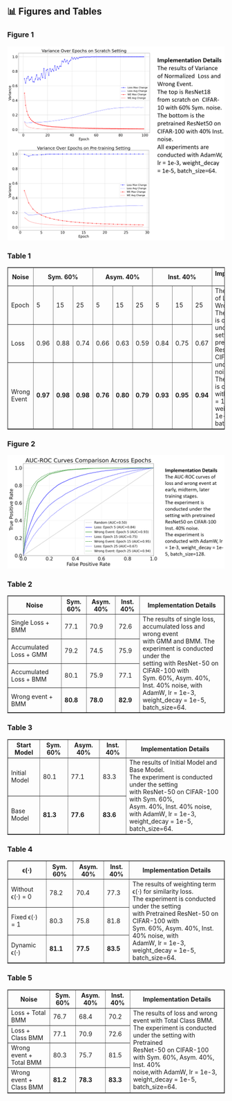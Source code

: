 ## 📊 Figures and Tables

### Figure 1

<div>			
    <center>	
    <img src="Reviewer-KKpw/var.png"
         alt=""
         style=""/>
    <br>		
    </center>
</div>


### Table 1

<table border="1" cellspacing="0" cellpadding="5">
  <thead>
    <tr>
      <th rowspan="2">Noise</th>
      <th colspan="3">Sym. 60%</th>
      <th colspan="3">Asym. 40%</th>
      <th colspan="3">Inst. 40%</th>
      <th rowspan="4">Implementation Details</th>
    </tr>
  </thead>
  <tbody>
    <tr>
      <td>Epoch</td>
      <td>5</td>
      <td>15</td>
      <td>25</td>
      <td>5</td>
      <td>15</td>
      <td>25</td>
      <td>5</td>
      <td>15</td>
      <td>25</td>
      <td rowspan="4">
        The AUC values of Loss and Wrong Event. <br>
        The experiment is conducted under the setting with pre-trained ResNet50 on CIFAR-100 under three noise settings. <br> 
        The experiment is conducted with AdamW, lr = 1e-3, weight_decay = 1e-5, batch_size=64.
      </td>
    </tr>
    <tr>
      <td>Loss</td>
      <td>0.96</td>
      <td>0.88</td>
      <td>0.74</td>
      <td>0.66</td>
      <td>0.63</td>
      <td>0.59</td>
      <td>0.84</td>
      <td>0.75</td>
      <td>0.67</td>
    </tr>
    <tr>
      <td>Wrong Event</td>
      <td><b>0.97</b></td>
      <td><b>0.98</b></td>
      <td><b>0.98</b></td>
      <td><b>0.76</b></td>
      <td><b>0.80</b></td>
      <td><b>0.79</b></td>
      <td><b>0.93</b></td>
      <td><b>0.95</b></td>
      <td><b>0.94</b></td>
    </tr>
  </tbody>
</table>


### Figure 2

<div>			
    <center>	
    <img src="Reviewer-KKpw/pretrain-roc.png"
         alt=""
         style=""/>
    <br>		
    </center>
</div>

### Table 2

<table border="1" cellspacing="0" cellpadding="5">
  <thead>
    <tr>
      <th>Noise</th>
      <th>Sym. 60%</th>
      <th>Asym. 40%</th>
      <th>Inst. 40%</th>
      <th rowspan="5">Implementation Details</th>
    </tr>
  </thead>
  <tbody>
    <tr>
      <td>Single Loss + BMM</td>
      <td>77.1</td>
      <td>70.9</td>
      <td>72.6</td>
      <td rowspan="4">
        The results of single loss, accumulated loss and wrong event <br>
        with GMM and BMM. The experiment is conducted under the <br>
          setting with ResNet-50 on CIFAR-100 with <br>
          Sym. 60%, Asym. 40%, Inst. 40% noise, with <br>
          AdamW, lr = 1e-3, weight_decay = 1e-5, batch_size=64.
      </td>
    </tr>
    <tr>
      <td>Accumulated Loss + GMM</td>
      <td>79.2</td>
      <td>74.5</td>
      <td>75.9</td>
    </tr>
    <tr>
      <td>Accumulated Loss + BMM</td>
      <td>80.1</td>
      <td>75.9</td>
      <td>77.1</td>
    </tr>
    <tr>
      <td>Wrong event + BMM</td>
      <td><b>80.8</b></td>
      <td><b>78.0</b></td>
      <td><b>82.9</b></td>
    </tr>
  </tbody>
</table>


### Table 3

<table border="1" cellspacing="0" cellpadding="5">
  <thead>
    <tr>
      <th>Start Model</th>
      <th>Sym. 60%</th>
      <th>Asym. 40%</th>
      <th>Inst. 40%</th>
      <th rowspan="3">Implementation Details</th>
    </tr>
  </thead>
  <tbody>
    <tr>
      <td>Initial Model</td>
      <td>80.1</td>
      <td>77.1</td>
      <td>83.3</td>
      <td rowspan="2">
        The results of Initial Model and Base Model. <br>
        The experiment is conducted under the setting <br>
          with ResNet-50 on CIFAR-100 with Sym. 60%, <br>
          Asym. 40%, Inst. 40% noise, with AdamW, lr = 1e-3, <br>
          weight_decay = 1e-5, batch_size=64.
      </td>
    </tr>
    <tr>
      <td>Base Model</td>
      <td><b>81.3</b></td>
      <td><b>77.6</b></td>
      <td><b>83.6</b></td>
    </tr>
  </tbody>
</table>


### Table 4

<table border="1" cellspacing="0" cellpadding="5">
  <thead>
    <tr>
      <th>ϵ(⋅)</th>
      <th>Sym. 60%</th>
      <th>Asym. 40%</th>
      <th>Inst. 40%</th>
      <th rowspan="4">Implementation Details</th>
    </tr>
  </thead>
  <tbody>
    <tr>
      <td>Without ϵ(⋅) = 0</td>
      <td>78.2</td>
      <td>70.4</td>
      <td>77.3</td>
      <td rowspan="3">
        The results of weighting term ϵ(⋅) for similarity loss. <br> 
          The experiment is conducted under the setting <br>
          with Pretrained ResNet-50 on CIFAR-100 with <br>
          Sym. 60%, Asym. 40%, Inst. 40% noise, with <br>
          AdamW, lr = 1e-3, weight_decay = 1e-5, batch_size=64.
      </td>
    </tr>
    <tr>
      <td>Fixed ϵ(⋅) = 1</td>
      <td>80.3</td>
      <td>75.8</td>
      <td>81.8</td>
    </tr>
    <tr>
      <td>Dynamic ϵ(⋅)</td>
      <td><b>81.1</b></td>
      <td><b>77.5</b></td>
      <td><b>83.5</b></td>
    </tr>
  </tbody>
</table>


### Table 5

<table border="1" cellspacing="0" cellpadding="5">
  <thead>
    <tr>
      <th>Noise</th>
      <th>Sym. 60%</th>
      <th>Asym. 40%</th>
      <th>Inst. 40%</th>
      <th rowspan="5">Implementation Details</th>
    </tr>
  </thead>
  <tbody>
    <tr>
      <td>Loss + Total BMM</td>
      <td>76.7</td>
      <td>68.4</td>
      <td>70.2</td>
      <td rowspan="4">
        The results of loss and wrong event with Total Class BMM. <br>
        The experiment is conducted under the setting with Pretrained <br>
        ResNet-50 on CIFAR-100 with Sym. 60%, Asym. 40%, Inst. 40% <br>
        noise,with AdamW, lr = 1e-3, weight_decay = 1e-5, <br>
          batch_size=64.
      </td>
    </tr>
    <tr>
      <td>Loss + Class BMM</td>
      <td>77.1</td>
      <td>70.9</td>
      <td>72.6</td>
    </tr>
    <tr>
      <td>Wrong event + Total BMM</td>
      <td>80.3</td>
      <td>75.7</td>
      <td>81.5</td>
    </tr>
    <tr>
      <td>Wrong event + Class BMM</td>
      <td><b>81.2</b></td>
      <td><b>78.3</b></td>
      <td><b>83.3</b></td>
    </tr>
  </tbody>
</table>


